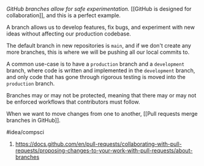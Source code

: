 *GitHub branches allow for safe experimentation.* [[GitHub is designed for collaboration]], and this is a perfect example. 

A branch allows us to develop features, fix bugs, and experiment with new ideas without affecting our production codebase. 

The default branch in new repositories is `main`, and if we don't create any more branches, this is where we will be pushing all our local commits to. 

A common use-case is to have a `production` branch and a `development` branch, where code is written and implemented in the `development` branch, and only code that has gone through rigorous testing is moved into the `production` branch. 

Branches may or may not be protected, meaning that there may or may not be enforced workflows that contributors must follow. 

When we want to move changes from one to another, [[Pull requests merge branches in GitHub]]. 

#idea/compsci 

1. https://docs.github.com/en/pull-requests/collaborating-with-pull-requests/proposing-changes-to-your-work-with-pull-requests/about-branches